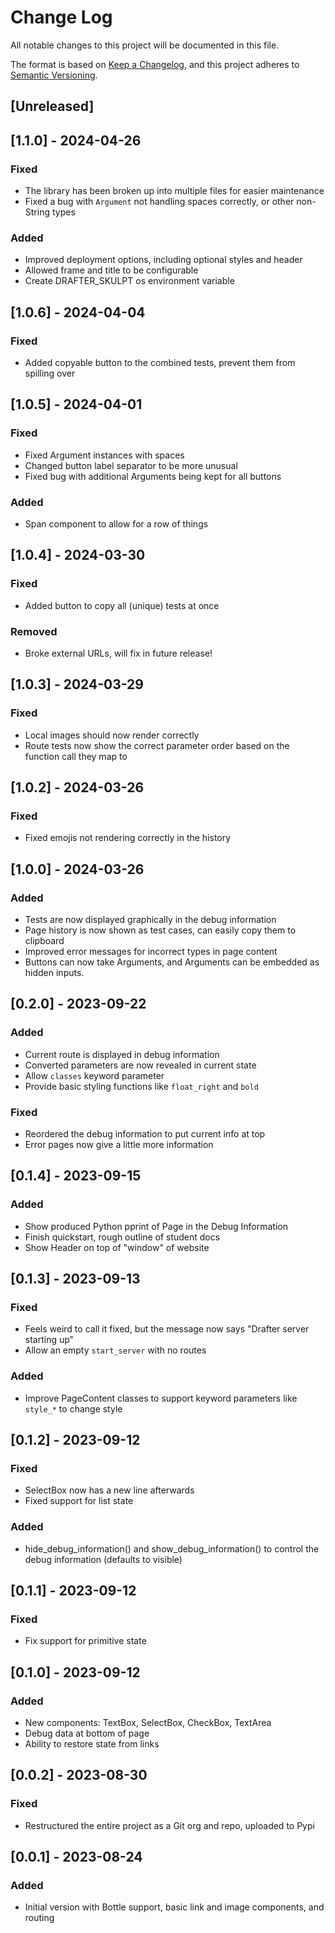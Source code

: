 # Change Log

All notable changes to this project will be documented in this file.

The format is based on [Keep a Changelog](https://keepachangelog.com/en/1.0.0/),
and this project adheres to [Semantic Versioning](https://semver.org/spec/v2.0.0.html).


## [Unreleased]

## [1.1.0] - 2024-04-26

### Fixed

* The library has been broken up into multiple files for easier maintenance
* Fixed a bug with `Argument` not handling spaces correctly, or other non-String types

### Added

* Improved deployment options, including optional styles and header
* Allowed frame and title to be configurable
* Create DRAFTER_SKULPT os environment variable

## [1.0.6] - 2024-04-04

### Fixed

* Added copyable button to the combined tests, prevent them from spilling over

## [1.0.5] - 2024-04-01

### Fixed

* Fixed Argument instances with spaces
* Changed button label separator to be more unusual
* Fixed bug with additional Arguments being kept for all buttons

### Added

* Span component to allow for a row of things

## [1.0.4] - 2024-03-30

### Fixed

* Added button to copy all (unique) tests at once

### Removed

* Broke external URLs, will fix in future release!

## [1.0.3] - 2024-03-29

### Fixed

* Local images should now render correctly
* Route tests now show the correct parameter order based on the function call they map to

## [1.0.2] - 2024-03-26

### Fixed

* Fixed emojis not rendering correctly in the history

## [1.0.0] - 2024-03-26

### Added

* Tests are now displayed graphically in the debug information
* Page history is now shown as test cases, can easily copy them to clipboard
* Improved error messages for incorrect types in page content
* Buttons can now take Arguments, and Arguments can be embedded as hidden inputs.

## [0.2.0] - 2023-09-22

### Added

- Current route is displayed in debug information
- Converted parameters are now revealed in current state
- Allow `classes` keyword parameter
- Provide basic styling functions like `float_right` and `bold`

### Fixed

- Reordered the debug information to put current info at top
- Error pages now give a little more information

## [0.1.4] - 2023-09-15

### Added

- Show produced Python pprint of Page in the Debug Information
- Finish quickstart, rough outline of student docs
- Show Header on top of "window" of website

## [0.1.3] - 2023-09-13

### Fixed

- Feels weird to call it fixed, but the message now says "Drafter server starting up"
- Allow an empty `start_server` with no routes

### Added

- Improve PageContent classes to support keyword parameters like `style_*` to change style

## [0.1.2] - 2023-09-12

### Fixed

- SelectBox now has a new line afterwards
- Fixed support for list state

### Added

- hide_debug_information() and show_debug_information() to control the debug information (defaults to visible)

## [0.1.1] - 2023-09-12

### Fixed

- Fix support for primitive state

## [0.1.0] - 2023-09-12

### Added

- New components: TextBox, SelectBox, CheckBox, TextArea
- Debug data at bottom of page
- Ability to restore state from links

## [0.0.2] - 2023-08-30

### Fixed

- Restructured the entire project as a Git org and repo, uploaded to Pypi

## [0.0.1] - 2023-08-24

### Added

- Initial version with Bottle support, basic link and image components, and routing